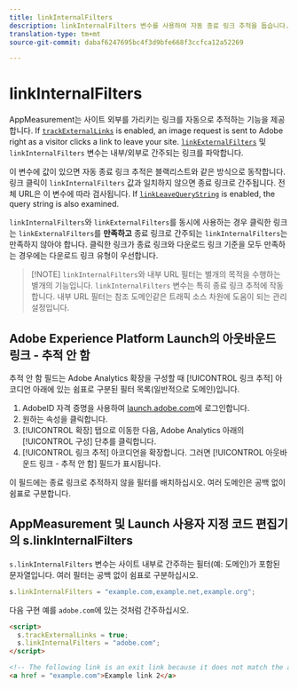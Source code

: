 ```yaml
---
title: linkInternalFilters
description: linkInternalFilters 변수를 사용하여 자동 종료 링크 추적을 돕습니다.
translation-type: tm+mt
source-git-commit: dabaf6247695bc4f3d9bfe668f3ccfca12a52269

---
```



# linkInternalFilters

AppMeasurement는 사이트 외부를 가리키는 링크를 자동으로 추적하는 기능을 제공합니다. If [`trackExternalLinks`](trackexternallinks.md) is enabled, an image request is sent to Adobe right as a visitor clicks a link to leave your site. [`linkExternalFilters`](linkexternalfilters.md) 및 `linkInternalFilters` 변수는 내부/외부로 간주되는 링크를 파악합니다.

이 변수에 값이 있으면 자동 종료 링크 추적은 블랙리스트와 같은 방식으로 동작합니다. 링크 클릭이 `linkInternalFilters` 값과 일치하지 않으면 종료 링크로 간주됩니다. 전체 URL은 이 변수에 따라 검사됩니다. If [`linkLeaveQueryString`](linkleavequerystring.md) is enabled, the query string is also examined.

`linkInternalFilters`와 `linkExternalFilters`를 동시에 사용하는 경우 클릭한 링크는 `linkExternalFilters`를 **만족하고** 종료 링크로 간주되는 `linkInternalFilters`는 만족하지 않아야 합니다. 클릭한 링크가 종료 링크와 다운로드 링크 기준을 모두 만족하는 경우에는 다운로드 링크 유형이 우선합니다.

>[!NOTE] `linkInternalFilters`[](/help/admin/admin/internal-url-filter-admin.md)와 내부 URL 필터는 별개의 목적을 수행하는 별개의 기능입니다. `linkInternalFilters` 변수는 특히 종료 링크 추적에 작동합니다. 내부 URL 필터는 참조 도메인같은 트래픽 소스 차원에 도움이 되는 관리 설정입니다.

## Adobe Experience Platform Launch의 아웃바운드 링크 - 추적 안 함

추적 안 함 필드는 Adobe Analytics 확장을 구성할 때 [!UICONTROL 링크 추적] 아코디언 아래에 있는 쉼표로 구분된 필터 목록(일반적으로 도메인)입니다.

1. AdobeID 자격 증명을 사용하여 [launch.adobe.com](https://launch.adobe.com)에 로그인합니다.
2. 원하는 속성을 클릭합니다.
3. [!UICONTROL 확장] 탭으로 이동한 다음, Adobe Analytics 아래의 [!UICONTROL 구성] 단추를 클릭합니다.
4. [!UICONTROL 링크 추적] 아코디언을 확장합니다. 그러면 [!UICONTROL 아웃바운드 링크 - 추적 안 함] 필드가 표시됩니다.

이 필드에는 종료 링크로 추적하지 않을 필터를 배치하십시오. 여러 도메인은 공백 없이 쉼표로 구분합니다.

## AppMeasurement 및 Launch 사용자 지정 코드 편집기의 s.linkInternalFilters

`s.linkInternalFilters` 변수는 사이트 내부로 간주하는 필터(예: 도메인)가 포함된 문자열입니다. 여러 필터는 공백 없이 쉼표로 구분하십시오.

```js
s.linkInternalFilters = "example.com,example.net,example.org";
```

다음 구현 예를 `adobe.com`에 있는 것처럼 간주하십시오.

```html
<script>
  s.trackExternalLinks = true;
  s.linkInternalFilters = "adobe.com";
</script>

<!-- The following link is an exit link because it does not match the anything under linkInternalFilters -->
<a href = "example.com">Example link 2</a>
```
